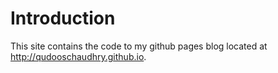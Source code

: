 # Introduction

This site contains the code to my github pages blog located at http://qudooschaudhry.github.io.